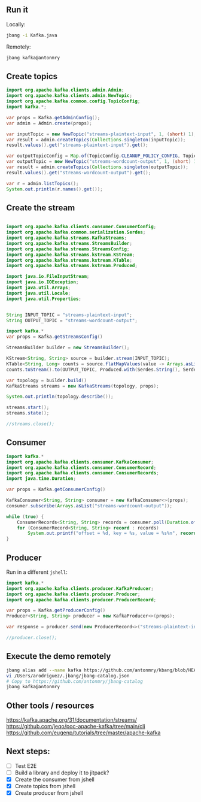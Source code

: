 ## Run it

Locally:

```bash
jbang -i Kafka.java
```

Remotely:

```bash
jbang kafka@antonmry
```

## Create topics

```java
import org.apache.kafka.clients.admin.Admin;
import org.apache.kafka.clients.admin.NewTopic;
import org.apache.kafka.common.config.TopicConfig;
import kafka.*;

var props = Kafka.getAdminConfig();
var admin = Admin.create(props);

var inputTopic = new NewTopic("streams-plaintext-input", 1, (short) 1);
var result = admin.createTopics(Collections.singleton(inputTopic));
result.values().get("streams-plaintext-input").get();

var outputTopicConfig = Map.of(TopicConfig.CLEANUP_POLICY_CONFIG, TopicConfig.CLEANUP_POLICY_COMPACT);
var outputTopic = new NewTopic("streams-wordcount-output", 1, (short) 1).configs(outputTopicConfig);
var result = admin.createTopics(Collections.singleton(outputTopic));
result.values().get("streams-wordcount-output").get();

var r = admin.listTopics();
System.out.println(r.names().get());
```

## Create the stream

```java

import org.apache.kafka.clients.consumer.ConsumerConfig;
import org.apache.kafka.common.serialization.Serdes;
import org.apache.kafka.streams.KafkaStreams;
import org.apache.kafka.streams.StreamsBuilder;
import org.apache.kafka.streams.StreamsConfig;
import org.apache.kafka.streams.kstream.KStream;
import org.apache.kafka.streams.kstream.KTable;
import org.apache.kafka.streams.kstream.Produced;

import java.io.FileInputStream;
import java.io.IOException;
import java.util.Arrays;
import java.util.Locale;
import java.util.Properties;


String INPUT_TOPIC = "streams-plaintext-input";
String OUTPUT_TOPIC = "streams-wordcount-output";

import kafka.*
var props = Kafka.getStreamsConfig()

StreamsBuilder builder = new StreamsBuilder();

KStream<String, String> source = builder.stream(INPUT_TOPIC);
KTable<String, Long> counts = source.flatMapValues(value -> Arrays.asList(value.toLowerCase(Locale.getDefault()).split("\\W+"))).groupBy((key, value) -> value).count();
counts.toStream().to(OUTPUT_TOPIC, Produced.with(Serdes.String(), Serdes.Long()));

var topology = builder.build()
KafkaStreams streams = new KafkaStreams(topology, props);

System.out.println(topology.describe());

streams.start();
streams.state();

//streams.close();
```

## Consumer

```java
import kafka.*
import org.apache.kafka.clients.consumer.KafkaConsumer;
import org.apache.kafka.clients.consumer.ConsumerRecord;
import org.apache.kafka.clients.consumer.ConsumerRecords;
import java.time.Duration;

var props = Kafka.getConsumerConfig()

KafkaConsumer<String, String> consumer = new KafkaConsumer<>(props);
consumer.subscribe(Arrays.asList("streams-wordcount-output"));

while (true) {
    ConsumerRecords<String, String> records = consumer.poll(Duration.ofMillis(100));
    for (ConsumerRecord<String, String> record : records)
        System.out.printf("offset = %d, key = %s, value = %s%n", record.offset(), record.key(), record.value());
}
```

## Producer

Run in a different `jshell`:

```java
import kafka.*
import org.apache.kafka.clients.producer.KafkaProducer;
import org.apache.kafka.clients.producer.Producer;
import org.apache.kafka.clients.producer.ProducerRecord;

var props = Kafka.getProducerConfig()
Producer<String, String> producer = new KafkaProducer<>(props);

var response = producer.send(new ProducerRecord<>("streams-plaintext-input", "Hello Kafka from jshell"));

//producer.close();
```

## Execute the demo remotely

```sh
jbang alias add --name kafka https://github.com/antonmry/kbang/blob/HEAD/Kafka.java
vi /Users/arodriguez/.jbang/jbang-catalog.json
# Copy to https://github.com/antonmry/jbang-catalog
jbang kafka@antonmry
```

## Other tools / resources

https://kafka.apache.org/31/documentation/streams/
https://github.com/jeqo/poc-apache-kafka/tree/main/cli
https://github.com/eugenp/tutorials/tree/master/apache-kafka

## Next steps:

- [ ] Test E2E
- [ ] Build a library and deploy it to jitpack? 
- [x] Create the consumer from jshell
- [x] Create topics from jshell
- [x] Create producer from jshell
